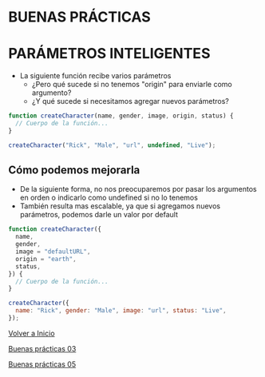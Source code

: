 # BUENAS PRÁCTICAS

# PARÁMETROS INTELIGENTES

- La siguiente función recibe varios parámetros
  - ¿Pero qué sucede si no tenemos "origin" para enviarle como argumento?
  - ¿Y qué sucede si necesitamos agregar nuevos parámetros?

```js
function createCharacter(name, gender, image, origin, status) {
  // Cuerpo de la función...
}

createCharacter("Rick", "Male", "url", undefined, "Live");
```

## Cómo podemos mejorarla

- De la siguiente forma, no nos preocuparemos por pasar los argumentos en orden o indicarlo como undefined si no lo tenemos
- También resulta mas escalable, ya que si agregamos nuevos parámetros, podemos darle un valor por default

```js
function createCharacter({
  name,
  gender,
  image = "defaultURL",
  origin = "earth",
  status,
}) {
  // Cuerpo de la función...
}

createCharacter({
  name: "Rick", gender: "Male", image: "url", status: "Live",
});
```

[Volver a Inicio](../README.md)

[Buenas prácticas 03](./03-GoodPractices.md)

[Buenas prácticas 05](./05-GoodPractices.md)

